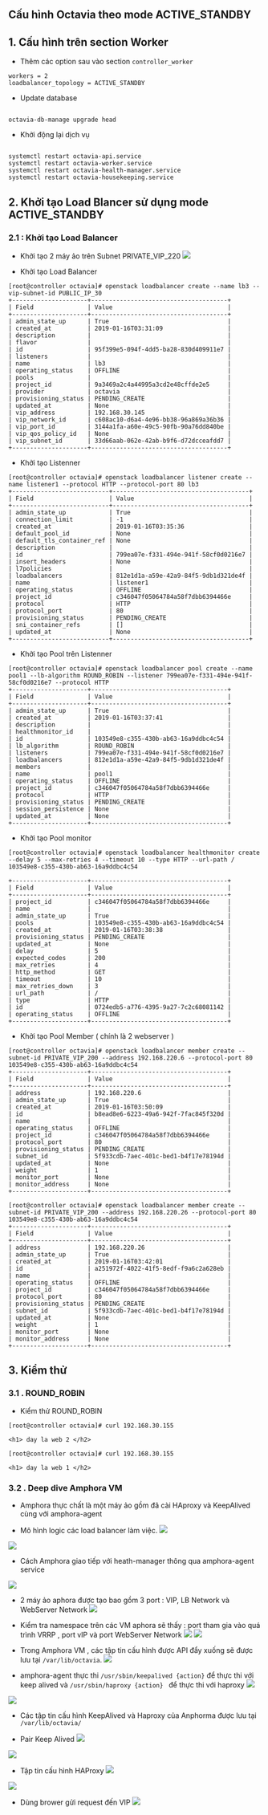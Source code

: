 
## Cấu hình Octavia theo mode ACTIVE_STANDBY

## 1. Cấu hình trên section Worker

- Thêm các option sau vào section `controller_worker`
```
workers = 2
loadbalancer_topology = ACTIVE_STANDBY
```

- Update database
```

octavia-db-manage upgrade head

```

- Khởi động lại dịch vụ
```

systemctl restart octavia-api.service
systemctl restart octavia-worker.service
systemctl restart octavia-health-manager.service
systemctl restart octavia-housekeeping.service

```


## 2. Khởi tạo Load Blancer sử dụng  mode ACTIVE_STANDBY



### 2.1 : Khởi tạo Load Balancer 

- Khởi tạo 2 máy ảo trên Subnet PRIVATE_VIP_220
![](https://i.imgur.com/pC5sG5w.png)

-  Khởi tạo Load Balancer
```
[root@controller octavia]# openstack loadbalancer create --name lb3 --vip-subnet-id PUBLIC_IP_30
+---------------------+--------------------------------------+
| Field               | Value                                |
+---------------------+--------------------------------------+
| admin_state_up      | True                                 |
| created_at          | 2019-01-16T03:31:09                  |
| description         |                                      |
| flavor              |                                      |
| id                  | 95f399e5-094f-4dd5-ba28-830d409911e7 |
| listeners           |                                      |
| name                | lb3                                  |
| operating_status    | OFFLINE                              |
| pools               |                                      |
| project_id          | 9a3469a2c4a44995a3cd2e48cffde2e5     |
| provider            | octavia                              |
| provisioning_status | PENDING_CREATE                       |
| updated_at          | None                                 |
| vip_address         | 192.168.30.145                       |
| vip_network_id      | c608ac10-d6a4-4e96-bb38-96a869a36b36 |
| vip_port_id         | 3144a1fa-a60e-49c5-90fb-90a76dd840be |
| vip_qos_policy_id   | None                                 |
| vip_subnet_id       | 33d66aab-062e-42ab-b9f6-d72dcceafdd7 |
+---------------------+--------------------------------------+

```

- Khởi tạo Listenner

```
[root@controller octavia]# openstack loadbalancer listener create --name listener1 --protocol HTTP --protocol-port 80 lb3 
+---------------------------+--------------------------------------+
| Field                     | Value                                |
+---------------------------+--------------------------------------+
| admin_state_up            | True                                 |
| connection_limit          | -1                                   |
| created_at                | 2019-01-16T03:35:36                  |
| default_pool_id           | None                                 |
| default_tls_container_ref | None                                 |
| description               |                                      |
| id                        | 799ea07e-f331-494e-941f-58cf0d0216e7 |
| insert_headers            | None                                 |
| l7policies                |                                      |
| loadbalancers             | 812e1d1a-a59e-42a9-84f5-9db1d321de4f |
| name                      | listener1                            |
| operating_status          | OFFLINE                              |
| project_id                | c346047f05064784a58f7dbb6394466e     |
| protocol                  | HTTP                                 |
| protocol_port             | 80                                   |
| provisioning_status       | PENDING_CREATE                       |
| sni_container_refs        | []                                   |
| updated_at                | None                                 |
+---------------------------+--------------------------------------+

```

- Khởi tạo Pool trên Listenner
```
[root@controller octavia]# openstack loadbalancer pool create --name pool1 --lb-algorithm ROUND_ROBIN --listener 799ea07e-f331-494e-941f-58cf0d0216e7 --protocol HTTP 
+---------------------+--------------------------------------+
| Field               | Value                                |
+---------------------+--------------------------------------+
| admin_state_up      | True                                 |
| created_at          | 2019-01-16T03:37:41                  |
| description         |                                      |
| healthmonitor_id    |                                      |
| id                  | 103549e8-c355-430b-ab63-16a9ddbc4c54 |
| lb_algorithm        | ROUND_ROBIN                          |
| listeners           | 799ea07e-f331-494e-941f-58cf0d0216e7 |
| loadbalancers       | 812e1d1a-a59e-42a9-84f5-9db1d321de4f |
| members             |                                      |
| name                | pool1                                |
| operating_status    | OFFLINE                              |
| project_id          | c346047f05064784a58f7dbb6394466e     |
| protocol            | HTTP                                 |
| provisioning_status | PENDING_CREATE                       |
| session_persistence | None                                 |
| updated_at          | None                                 |
+---------------------+--------------------------------------+

```

- Khởi tạo Pool monitor
```
[root@controller octavia]# openstack loadbalancer healthmonitor create --delay 5 --max-retries 4 --timeout 10 --type HTTP --url-path / 103549e8-c355-430b-ab63-16a9ddbc4c54

+---------------------+--------------------------------------+
| Field               | Value                                |
+---------------------+--------------------------------------+
| project_id          | c346047f05064784a58f7dbb6394466e     |
| name                |                                      |
| admin_state_up      | True                                 |
| pools               | 103549e8-c355-430b-ab63-16a9ddbc4c54 |
| created_at          | 2019-01-16T03:38:38                  |
| provisioning_status | PENDING_CREATE                       |
| updated_at          | None                                 |
| delay               | 5                                    |
| expected_codes      | 200                                  |
| max_retries         | 4                                    |
| http_method         | GET                                  |
| timeout             | 10                                   |
| max_retries_down    | 3                                    |
| url_path            | /                                    |
| type                | HTTP                                 |
| id                  | 0724edb5-a776-4395-9a27-7c2c68081142 |
| operating_status    | OFFLINE                              |
+---------------------+--------------------------------------+

```

- Khởi tạo Pool Member ( chính là 2 webserver ) 
```
[root@controller octavia]# openstack loadbalancer member create --subnet-id PRIVATE_VIP_200 --address 192.168.220.6 --protocol-port 80 103549e8-c355-430b-ab63-16a9ddbc4c54
+---------------------+--------------------------------------+
| Field               | Value                                |
+---------------------+--------------------------------------+
| address             | 192.168.220.6                        |
| admin_state_up      | True                                 |
| created_at          | 2019-01-16T03:50:09                  |
| id                  | b8ead8e6-6223-49a6-942f-7fac845f320d |
| name                |                                      |
| operating_status    | OFFLINE                              |
| project_id          | c346047f05064784a58f7dbb6394466e     |
| protocol_port       | 80                                   |
| provisioning_status | PENDING_CREATE                       |
| subnet_id           | 5f933cdb-7aec-401c-bed1-b4f17e78194d |
| updated_at          | None                                 |
| weight              | 1                                    |
| monitor_port        | None                                 |
| monitor_address     | None                                 |
+---------------------+--------------------------------------+

[root@controller octavia]# openstack loadbalancer member create --subnet-id PRIVATE_VIP_200 --address 192.168.220.26 --protocol-port 80 103549e8-c355-430b-ab63-16a9ddbc4c54
+---------------------+--------------------------------------+
| Field               | Value                                |
+---------------------+--------------------------------------+
| address             | 192.168.220.26                       |
| admin_state_up      | True                                 |
| created_at          | 2019-01-16T03:42:01                  |
| id                  | a251972f-4022-41f5-8edf-f9a6c2a628eb |
| name                |                                      |
| operating_status    | OFFLINE                              |
| project_id          | c346047f05064784a58f7dbb6394466e     |
| protocol_port       | 80                                   |
| provisioning_status | PENDING_CREATE                       |
| subnet_id           | 5f933cdb-7aec-401c-bed1-b4f17e78194d |
| updated_at          | None                                 |
| weight              | 1                                    |
| monitor_port        | None                                 |
| monitor_address     | None                                 |
+---------------------+--------------------------------------+

```

## 3. Kiểm thử

### 3.1 . ROUND_ROBIN
- Kiểm thử ROUND_ROBIN
```
[root@controller octavia]# curl 192.168.30.155

<h1> day la web 2 </h2>

[root@controller octavia]# curl 192.168.30.155

<h1> day la web 1 </h2>
```


### 3.2 . Deep dive Amphora VM

- Amphora thực chất là một máy ảo gồm đã cài HAproxy và KeepAlived cùng với amphora-agent

- Mô hình logic các load balancer làm việc. 
![](https://i.imgur.com/3fjsSHe.png)


![](https://i.imgur.com/Bf5sUPe.png)


- Cách Amphora giao tiếp với heath-manager thông qua amphora-agent service 

![](https://i.imgur.com/SzOmUex.png)




- 2 máy ảo aphora được tạo bao gồm 3 port : VIP, LB Network và WebServer Network
![](https://i.imgur.com/n1c9q5q.png)


- Kiểm tra namespace trên các VM aphora sẽ thấy : port tham gia vào quá trình VRRP , port vIP và port WebServer Network
![](https://i.imgur.com/UcDzRS2.png)
![](https://i.imgur.com/q1fPgY4.png)

 - Trong Amphora VM , các tập tin cấu hình được API đẩy xuống sẽ được lưu tại `/var/lib/octavia`. 
![](https://i.imgur.com/HzysOAX.png)


- amphora-agent thực thi  `/usr/sbin/keepalived {action}` để thực thi với keep alived và `/usr/sbin/haproxy {action} ` để thực thi với haproxy
![](https://i.imgur.com/Dz8WUPe.png)

![](https://i.imgur.com/AoNff9V.png)



- Các tập tin cấu hình KeepAlived và Haproxy của Anphorma được lưu tại `/var/lib/octavia/`

- Pair Keep Alived
![](https://i.imgur.com/s1IB8o4.png)

![](https://i.imgur.com/xoIXazg.png)


- Tập tin cấu hình HAProxy
![](https://i.imgur.com/VXbWMZN.png)


![](https://i.imgur.com/kUMNhcr.png)

- Dùng brower gửi request đến VIP
![](https://i.imgur.com/MRkzQUF.png)
